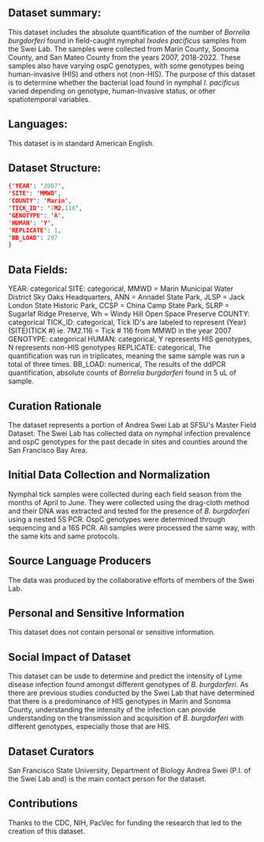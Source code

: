 ## Dataset summary:
This dataset includes the absolute quantification of the number of _Borrelia burgdorferi_ found in field-caught nymphal _Ixodes pacificus_ samples from the Swei Lab.
The samples were collected from Marin County, Sonoma County, and San Mateo County from the years 2007, 2018-2022. 
These samples also have varying ospC genotypes, with some genotypes being human-invasive (HIS) and others not (non-HIS).
The purpose of this dataset is to determine whether the bacterial load found in nymphal _I. pacificus_ varied depending on genotype, human-invasive status, or other spatiotemporal variables.

## Languages:
This dataset is in standard American English.

## Dataset Structure:
```json
{'YEAR': '2007',
'SITE': 'MMWD',
'COUNTY': 'Marin',
'TICK_ID': '7M2.116',
'GENOTYPE': 'A',
'HUMAN': 'Y',
'REPLICATE': 1,
'BB_LOAD': 297
}
```

## Data Fields:
YEAR: categorical
SITE: categorical, MMWD = Marin Municipal Water District Sky Oaks Headquarters, ANN = Annadel State Park, JLSP = Jack London State Historic Park, CCSP = China Camp State Park, SLRP = Sugarlaf Ridge Preserve, Wh = Windy Hill Open Space Preserve
COUNTY: categorical
TICK_ID: categorical, Tick ID's are labeled to represent (Year)(SITE)(TICK #) ie. 7M2.116 = Tick # 116 from MMWD in the year 2007
GENOTYPE: categorical
HUMAN: categorical, Y represents HIS genotypes, N represents non-HIS genotypes
REPLICATE: categorical, The quantification was run in triplicates, meaning the same sample was run a total of three times.
BB_LOAD: numerical, The results of the ddPCR quantification, absolute counts of _Borrelia burgdorferi_ found in 5 uL of sample.

## Curation Rationale
The dataset represents a portion of Andrea Swei Lab at SFSU's Master Field Dataset. The Swei Lab has collected data on nymphal infection prevalence and ospC genotypes for the past decade in sites and counties around the San Francisco Bay Area.

## Initial Data Collection and Normalization
Nymphal tick samples were collected during each field season from the months of April to June. They were collected using the drag-cloth method and their DNA was extracted and tested for the presence of _B. burgdorferi_ using a nested 5S PCR. OspC genotypes were determined through sequencing and a 16S PCR. All samples were processed the same way, with the same kits and same protocols.

## Source Language Producers
The data was produced by the collaborative efforts of members of the Swei Lab.

## Personal and Sensitive Information
This dataset does not contain personal or sensitive information.

## Social Impact of Dataset
This dataset can be usde to determine and predict the intensity of Lyme disease infection found amongst different genotypes of _B. burgdorferi_. As there are previous studies conducted by the Swei Lab that have determined that there is a predominance of HIS genotypes in Marin and Sonoma County, understanding the intensity of the infection can provide understanding on the transmission and acquisition of _B. burgdorferi_ with different genotypes, especially those that are HIS.

## Dataset Curators
San Francisco State University, Department of Biology
Andrea Swei (P.I. of the Swei Lab and) is the main contact person for the dataset.

## Contributions
Thanks to the CDC, NIH, PacVec for funding the research that led to the creation of this dataset.
